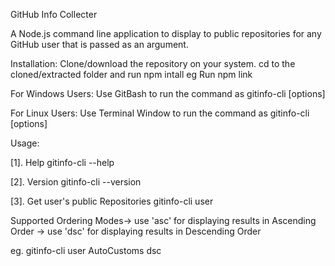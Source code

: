 GitHub Info Collecter

A Node.js command line application to display to public repositories for any GitHub user that is passed as an argument.

Installation: 
Clone/download the repository on your system. 
cd to the cloned/extracted folder and run 
npm intall 
eg
Run npm link

For Windows Users:
Use GitBash to run the command as
gitinfo-cli [options]

For Linux Users:
Use Terminal Window to run the command as
gitinfo-cli [options]

Usage:

[1]. Help
gitinfo-cli --help

[2]. Version
gitinfo-cli --version

[3]. Get user's public Repositories
gitinfo-cli user <username> <ordering-mode>

Supported Ordering Modes-> use 'asc' for displaying results in Ascending Order
                        -> use 'dsc' for displaying results in Descending Order


eg. gitinfo-cli user AutoCustoms dsc